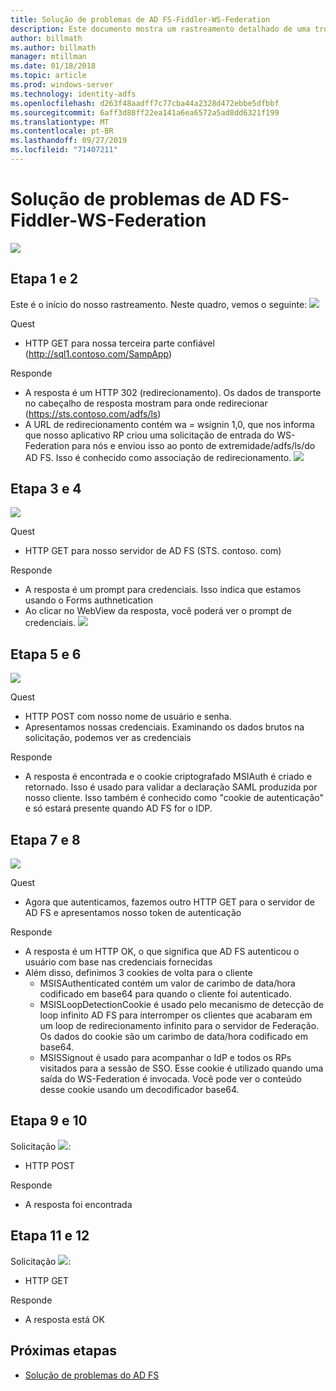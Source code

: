```yaml
---
title: Solução de problemas de AD FS-Fiddler-WS-Federation
description: Este documento mostra um rastreamento detalhado de uma troca do WS-Federation com AD FS
author: billmath
ms.author: billmath
manager: mtillman
ms.date: 01/18/2018
ms.topic: article
ms.prod: windows-server
ms.technology: identity-adfs
ms.openlocfilehash: d263f48aadff7c77cba44a2328d472ebbe5dfbbf
ms.sourcegitcommit: 6aff3d88ff22ea141a6ea6572a5ad8dd6321f199
ms.translationtype: MT
ms.contentlocale: pt-BR
ms.lasthandoff: 09/27/2019
ms.locfileid: "71407211"
---
```

# <a name="ad-fs-troubleshooting---fiddler---ws-federation"></a>Solução de problemas de AD FS-Fiddler-WS-Federation
![](media/ad-fs-tshoot-fiddler-ws-fed/fiddler9.png)

## <a name="step-1-and-2"></a>Etapa 1 e 2
Este é o início do nosso rastreamento.  Neste quadro, vemos o seguinte: ![](media/ad-fs-tshoot-fiddler-ws-fed/fiddler1.png)

Quest

- HTTP GET para nossa terceira parte confiável (http://sql1.contoso.com/SampApp)

Responde

- A resposta é um HTTP 302 (redirecionamento).  Os dados de transporte no cabeçalho de resposta mostram para onde redirecionar (https://sts.contoso.com/adfs/ls)
- A URL de redirecionamento contém wa = wsignin 1,0, que nos informa que nosso aplicativo RP criou uma solicitação de entrada do WS-Federation para nós e enviou isso ao ponto de extremidade/adfs/ls/do AD FS.  Isso é conhecido como associação de redirecionamento.
![](media/ad-fs-tshoot-fiddler-ws-fed/fiddler2.png)

## <a name="step-3-and-4"></a>Etapa 3 e 4

![](media/ad-fs-tshoot-fiddler-ws-fed/fiddler3.png)

Quest

- HTTP GET para nosso servidor de AD FS (STS. contoso. com)

Responde

- A resposta é um prompt para credenciais.  Isso indica que estamos usando o Forms authnetication
- Ao clicar no WebView da resposta, você poderá ver o prompt de credenciais.
![](media/ad-fs-tshoot-fiddler-ws-fed/fiddler6.png)

## <a name="step-5-and-6"></a>Etapa 5 e 6

![](media/ad-fs-tshoot-fiddler-ws-fed/fiddler4.png)

Quest

- HTTP POST com nosso nome de usuário e senha.  
- Apresentamos nossas credenciais.  Examinando os dados brutos na solicitação, podemos ver as credenciais

Responde

- A resposta é encontrada e o cookie criptografado MSIAuth é criado e retornado.  Isso é usado para validar a declaração SAML produzida por nosso cliente.  Isso também é conhecido como "cookie de autenticação" e só estará presente quando AD FS for o IDP.


## <a name="step-7-and-8"></a>Etapa 7 e 8
![](media/ad-fs-tshoot-fiddler-ws-fed/fiddler5.png)

Quest

- Agora que autenticamos, fazemos outro HTTP GET para o servidor de AD FS e apresentamos nosso token de autenticação

Responde

- A resposta é um HTTP OK, o que significa que AD FS autenticou o usuário com base nas credenciais fornecidas
- Além disso, definimos 3 cookies de volta para o cliente
    - MSISAuthenticated contém um valor de carimbo de data/hora codificado em base64 para quando o cliente foi autenticado.
    - MSISLoopDetectionCookie é usado pelo mecanismo de detecção de loop infinito AD FS para interromper os clientes que acabaram em um loop de redirecionamento infinito para o servidor de Federação. Os dados do cookie são um carimbo de data/hora codificado em base64.
    - MSISSignout é usado para acompanhar o IdP e todos os RPs visitados para a sessão de SSO. Esse cookie é utilizado quando uma saída do WS-Federation é invocada. Você pode ver o conteúdo desse cookie usando um decodificador base64.
    
## <a name="step-9-and-10"></a>Etapa 9 e 10
Solicitação ![](media/ad-fs-tshoot-fiddler-ws-fed/fiddler7.png):

- HTTP POST

Responde

- A resposta foi encontrada

## <a name="step-11-and-12"></a>Etapa 11 e 12
Solicitação ![](media/ad-fs-tshoot-fiddler-ws-fed/fiddler8.png):

- HTTP GET

Responde

- A resposta está OK

## <a name="next-steps"></a>Próximas etapas

- [Solução de problemas do AD FS](ad-fs-tshoot-overview.md)